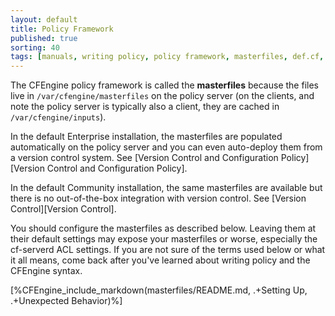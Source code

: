 ```yaml
---
layout: default
title: Policy Framework
published: true
sorting: 40
tags: [manuals, writing policy, policy framework, masterfiles, def.cf, update.cf]
---
```


The CFEngine policy framework is called the **masterfiles** because
the files live in `/var/cfengine/masterfiles` on the policy server (on
the clients, and note the policy server is typically also a client,
they are cached in `/var/cfengine/inputs`).

In the default Enterprise installation, the masterfiles are populated
automatically on the policy server and you can even auto-deploy them
from a version control system. See
[Version Control and Configuration Policy][Version Control and Configuration Policy].

In the default Community installation, the same masterfiles are
available but there is no out-of-the-box integration with version
control.  See [Version Control][Version Control].

You should configure the masterfiles as described below. Leaving them
at their default settings may expose your masterfiles or worse,
especially the cf-serverd ACL settings. If you are not sure of the
terms used below or what it all means, come back after you've learned
about writing policy and the CFEngine syntax.

[%CFEngine_include_markdown(masterfiles/README.md, .+Setting Up, .+Unexpected Behavior)%]
